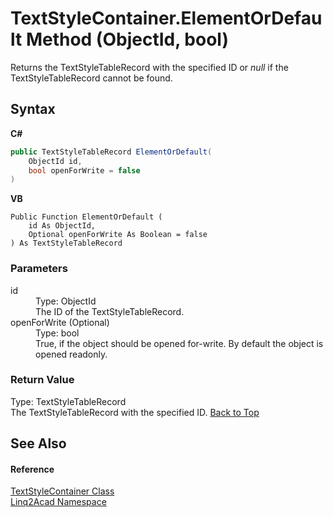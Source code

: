 # TextStyleContainer.ElementOrDefault Method (ObjectId, bool)
 

Returns the TextStyleTableRecord with the specified ID or <i>null</i> if the TextStyleTableRecord cannot be found.

## Syntax

**C#**<br />
``` C#
public TextStyleTableRecord ElementOrDefault(
	ObjectId id,
	bool openForWrite = false
)
```

**VB**<br />
``` VB
Public Function ElementOrDefault ( 
	id As ObjectId,
	Optional openForWrite As Boolean = false
) As TextStyleTableRecord
```


### Parameters
<dl><dt>id</dt><dd>Type: ObjectId<br />The ID of the TextStyleTableRecord.</dd><dt>openForWrite (Optional)</dt><dd>Type: bool<br />True, if the object should be opened for-write. By default the object is opened readonly.</dd></dl>

### Return Value
Type: TextStyleTableRecord<br />The TextStyleTableRecord with the specified ID.
<a href="#TextStyleContainerElementOrDefault-Method-ObjectId-bool">Back to Top</a>

## See Also


#### Reference
<a href="T_Linq2Acad_TextStyleContainer.md#TextStyleContainer-Class">TextStyleContainer Class</a><br /><a href="N_Linq2Acad.md#Linq2Acad-Namespace">Linq2Acad Namespace</a><br />
